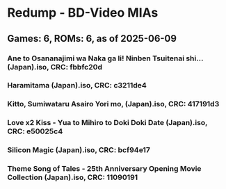 # Redump - BD-Video MIAs
## Games: 6, ROMs: 6, as of 2025-06-09

### Ane to Osananajimi wa Naka ga Ii! Ninben Tsuitenai shi... (Japan).iso, CRC: fbbfc20d
### Haramitama (Japan).iso, CRC: c3211de4
### Kitto, Sumiwataru Asairo Yori mo, (Japan).iso, CRC: 417191d3
### Love x2 Kiss - Yua to Mihiro to Doki Doki Date (Japan).iso, CRC: e50025c4
### Silicon Magic (Japan).iso, CRC: bcf94e17
### Theme Song of Tales - 25th Anniversary Opening Movie Collection (Japan).iso, CRC: 11090191
